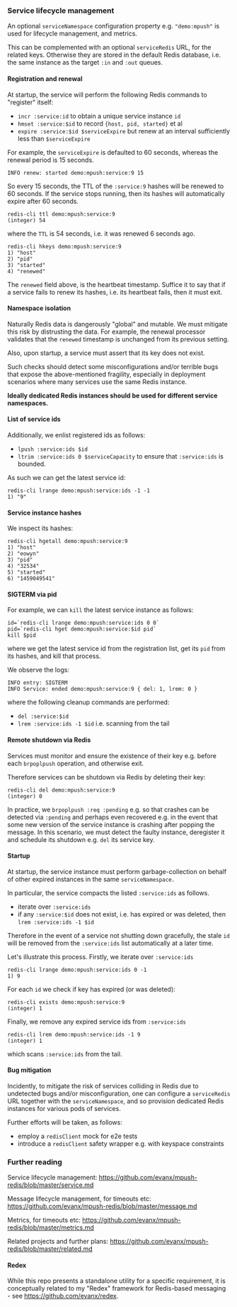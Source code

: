 
### Service lifecycle management

An optional `serviceNamespace` configuration property e.g. `"demo:mpush"` is used for lifecycle management, and metrics.

This can be complemented with an optional `serviceRedis` URL, for the related keys. Otherwise they are stored in the default Redis database, i.e. the same instance as the target `:in` and `:out` queues.


#### Registration and renewal

At startup, the service will perform the following Redis commands to "register" itself:
- `incr :service:id` to obtain a unique service instance `id`
- `hmset :service:$id` to record `{host, pid, started}` et al
- `expire :service:$id $serviceExpire` but renew at an interval sufficiently less than `$serviceExpire`

For example, the `serviceExpire` is defaulted to 60 seconds, whereas the renewal period is 15 seconds.
```
INFO renew: started demo:mpush:service:9 15
```
So every 15 seconds, the TTL of the `:service:9` hashes will be renewed to 60 seconds. If the service stops running, then its hashes will automatically expire after 60 seconds.

```
redis-cli ttl demo:mpush:service:9
(integer) 54
```
where the `TTL` is 54 seconds, i.e. it was renewed 6 seconds ago.

```
redis-cli hkeys demo:mpush:service:9
1) "host"
2) "pid"
3) "started"
4) "renewed"
```
The `renewed` field above, is the heartbeat timestamp. Suffice it to say that if a service fails to renew its hashes, i.e. its heartbeat fails, then it must exit.


#### Namespace isolation

Naturally Redis data is dangerously "global" and mutable. We must mitigate this risk by distrusting the data. For example, the renewal processor validates that the `renewed` timestamp is unchanged from its previous setting.

Also, upon startup, a service must assert that its key does not exist.

Such checks should detect some misconfigurations and/or terrible bugs that expose the above-mentioned fragility, especially in deployment scenarios where many services use the same Redis instance.

<b>Ideally dedicated Redis instances should be used for different service namespaces.</b>


#### List of service ids

Additionally, we enlist registered ids as follows:
- `lpush :service:ids $id`
- `ltrim :service:ids 0 $serviceCapacity` to ensure that `:service:ids` is bounded.


As such we can get the latest service id:
```
redis-cli lrange demo:mpush:service:ids -1 -1
1) "9"
```

#### Service instance hashes

We inspect its hashes:
```
redis-cli hgetall demo:mpush:service:9
1) "host"
2) "eowyn"
3) "pid"
4) "32534"
5) "started"
6) "1459049541"
```

#### SIGTERM via pid

For example, we can `kill` the latest service instance as follows:
```
id=`redis-cli lrange demo:mpush:service:ids 0 0`
pid=`redis-cli hget demo:mpush:service:$id pid`
kill $pid
```
where we get the latest service id from the registration list, get its `pid` from its hashes, and kill that process.

We observe the logs:
```
INFO entry: SIGTERM
INFO Service: ended demo:mpush:service:9 { del: 1, lrem: 0 }
```
where the following cleanup commands are performed:
- `del :service:$id`
- `lrem :service:ids -1 $id` i.e. scanning from the tail


#### Remote shutdown via Redis

Services must monitor and ensure the existence of their key e.g. before each `brpoplpush` operation, and otherwise exit.

Therefore services can be shutdown via Redis by deleting their key:
```
redis-cli del demo:mpush:service:9
(integer) 0
```

In practice, we `brpoplpush :req :pending` e.g. so that crashes can be detected via `:pending` and perhaps even recovered e.g. in the event that some new version of the service instance is crashing after popping the message. In this scenario, we must detect the faulty instance, deregister it and schedule its shutdown e.g. `del` its service key.


#### Startup

At startup, the service instance must perform garbage-collection on behalf of other expired instances in the same `serviceNamespace.`

In particular, the service compacts the listed `:service:ids` as follows.
- iterate over `:service:ids`
- if any `:service:$id` does not exist, i.e. has expired or was deleted, then `lrem :service:ids -1 $id`

Therefore in the event of a service not shutting down gracefully, the stale `id` will be removed from the `:service:ids` list automatically at a later time.

Let's illustrate this process. Firstly, we iterate over `:service:ids`
```
redis-cli lrange demo:mpush:service:ids 0 -1
1) 9
```
For each `id` we check if key has expired (or was deleted):
```
redis-cli exists demo:mpush:service:9
(integer) 1
```
Finally, we remove any expired service ids from `:service:ids`
```
redis-cli lrem demo:mpush:service:ids -1 9
(integer) 1
```
which scans `:service:ids` from the tail.


#### Bug mitigation

Incidently, to mitigate the risk of services colliding in Redis due to undetected bugs and/or misconfiguration, one can configure a `serviceRedis` URL together with the `serviceNamespace`, and so provision dedicated Redis instances for various pods of services.

Further efforts will be taken, as follows:
- employ a `redisClient` mock for e2e tests
- introduce a `redisClient` safety wrapper e.g. with keyspace constraints


### Further reading

Service lifecycle management: https://github.com/evanx/mpush-redis/blob/master/service.md

Message lifecycle management, for timeouts etc: https://github.com/evanx/mpush-redis/blob/master/message.md

Metrics, for timeouts etc: https://github.com/evanx/mpush-redis/blob/master/metrics.md

Related projects and further plans: https://github.com/evanx/mpush-redis/blob/master/related.md


#### Redex

While this repo presents a standalone utility for a specific requirement, it is conceptually related to my "Redex" framework for Redis-based messaging - see https://github.com/evanx/redex.
